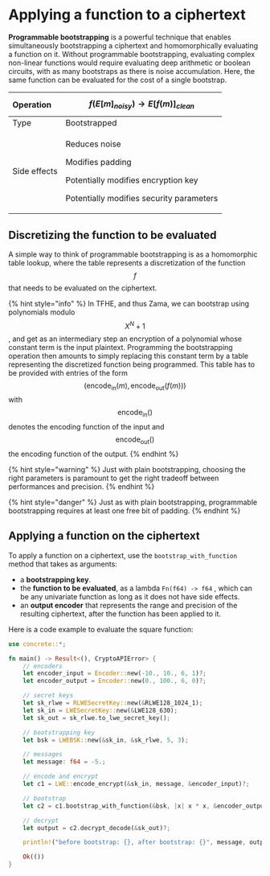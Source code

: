 # Applying a function to a ciphertext

**Programmable bootstrapping** is a powerful technique that enables simultaneously bootstrapping a ciphertext and homomorphically evaluating a function on it. Without programmable bootstrapping, evaluating complex non-linear functions would require evaluating deep arithmetic or boolean circuits, with as many bootstraps as there is noise accumulation. Here, the same function can be evaluated for the cost of a single bootstrap.

| Operation | $$f(E[m]_{noisy}) \rightarrow E[f(m)]_{clean}$$ |
| :--- | :--- |
| Type | Bootstrapped |
| Side effects | <p>Reduces noise</p><p>Modifies padding</p><p>Potentially modifies encryption key</p><p>Potentially modifies security parameters</p> |

## Discretizing the function to be evaluated

A simple way to think of programmable bootstrapping is as a homomorphic table lookup, where the table represents a discretization of the function $$f$$ that needs to be evaluated on the ciphertext.

{% hint style="info" %}
In TFHE, and thus Zama, we can bootstrap using polynomials modulo $$X^N+1$$, and get as an intermediary step an encryption of a polynomial whose constant term is the input plaintext. Programming the bootstrapping operation then amounts to simply replacing this constant term by a table representing the discretized function being programmed. This table has to be provided with entries of the form $$\bigl(\operatorname{encode}_{\mathrm{in}}(m),\operatorname{encode}_{\mathrm{out}}(f(m))\bigr)$$ with $$\operatorname{encode}_{\mathrm{in}}()$$denotes the encoding function of the input and $$\operatorname{encode}_{\mathrm{out}}()$$ the encoding function of the output.
{% endhint %}

{% hint style="warning" %}
Just with plain bootstrapping, choosing the right parameters is paramount to get the right tradeoff between performances and precision.
{% endhint %}

{% hint style="danger" %}
Just as with plain bootstrapping, programmable bootstrapping requires at least one free bit of padding.
{% endhint %}

## Applying a function on the ciphertext

To apply a function on a ciphertext, use the `bootstrap_with_function` method that takes as arguments:

* a **bootstrapping key**.
* the **function to be evaluated**, as a lambda `Fn(f64) -> f64` , which can be any univariate function as long as it does not have side effects.
* an **output encoder** that represents the range and precision of the resulting ciphertext, after the function has been applied to it.

Here is a code example to evaluate the square function:

```rust
use concrete::*;

fn main() -> Result<(), CryptoAPIError> {
    // encoders
    let encoder_input = Encoder::new(-10., 10., 6, 1)?;
    let encoder_output = Encoder::new(0., 100., 6, 0)?;

    // secret keys
    let sk_rlwe = RLWESecretKey::new(&RLWE128_1024_1);
    let sk_in = LWESecretKey::new(&LWE128_630);
    let sk_out = sk_rlwe.to_lwe_secret_key();

    // bootstrapping key
    let bsk = LWEBSK::new(&sk_in, &sk_rlwe, 5, 3);

    // messages
    let message: f64 = -5.;

    // encode and encrypt
    let c1 = LWE::encode_encrypt(&sk_in, message, &encoder_input)?;

    // bootstrap
    let c2 = c1.bootstrap_with_function(&bsk, |x| x * x, &encoder_output)?;

    // decrypt
    let output = c2.decrypt_decode(&sk_out)?;

    println!("before bootstrap: {}, after bootstrap: {}", message, output);

    Ok(())
}

```

~~~~

